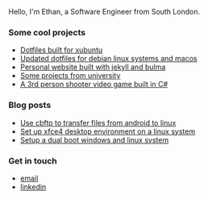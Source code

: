 Hello, I'm Ethan, a Software Engineer from South London.

### Some cool projects
- [Dotfiles built for xubuntu](https://github.com/ethull/dotfiles)
- [Updated dotfiles for debian linux systems and macos](https://github.com/ethull/multifiles)
- [Personal website built with jekyll and bulma](https://github.com/ethull/ethull.github.io)
- [Some projects from university](https://github.com/ethull/university)
- [A 3rd person shooter video game built in C#](https://github.com/ethull/AlienExterminator)

### Blog posts
- [Use cbftp to transfer files from android to linux](https://www.ethull.com/android-ftp.html)
- [Set up xfce4 desktop environment on a linux system](https://www.ethull.com/xfce4-setup.html)
- [Setup a dual boot windows and linux system](https://www.ethull.com/dual-boot-linux.html)

### Get in touch
- [email](mailto:ethull@protonmail.com)
- [linkedin](https://www.linkedin.com/in/ethan-hullett-4ba342169/)

<!--
**ethull/ethull** is a ✨ _special_ ✨ repository because its `README.md` (this file) appears on your GitHub profile.

Here are some ideas to get you started:

- 🔭 I’m currently working on ...
- 🌱 I’m currently learning ...
- 👯 I’m looking to collaborate on ...
- 🤔 I’m looking for help with ...
- 💬 Ask me about ...
- 📫 How to reach me: ...
- 😄 Pronouns: ...
- ⚡ Fun fact: ...
-->
